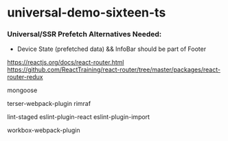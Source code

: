 # universal-demo-sixteen-ts

### Universal/SSR Prefetch Alternatives Needed:

* Device State (prefetched data) && InfoBar should be part of Footer

https://reactjs.org/docs/react-router.html
https://github.com/ReactTraining/react-router/tree/master/packages/react-router-redux

mongoose

terser-webpack-plugin
rimraf

lint-staged
eslint-plugin-react
eslint-plugin-import

workbox-webpack-plugin
